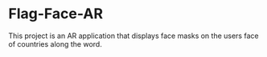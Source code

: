 # Flag-Face-AR

This project is an AR application that displays face masks on the users face of countries along the word.
